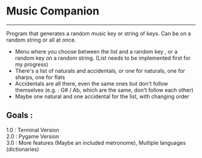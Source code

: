 # Music Companion
***
Program that generates a random music key or string of keys. Can be on a random string or all at once.

- Menu where you choose between the list and a random key , or a random key on a random string.
(List needs to be implemented first for my progress)
- There's a list of naturals and accidentals, or one for naturals, one for sharps, one for flats
- Accidentals are all there, even the same ones but don't follow themselves (e.g. : G# / Ab, which are
the same, don't follow each other)
- Maybe one natural and one accidental for the list, with changing order

## Goals : 
1.0 : Terminal Version  
2.0 : Pygame Version  
3.0 : More features (Maybe an included metronome), Multiple languages (dictionaries)  